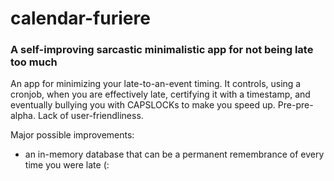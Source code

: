 # calendar-furiere
### A self-improving sarcastic minimalistic app for not being late too much

An app for minimizing your late-to-an-event timing. 
It controls, using a cronjob, when you are effectively late, certifying it with a timestamp, and eventually
bullying you with CAPSLOCKs to make you speed up. Pre-pre-alpha. Lack of user-friendliness.

Major possible improvements:
- an in-memory database that can be a permanent remembrance of every time you were late (:
